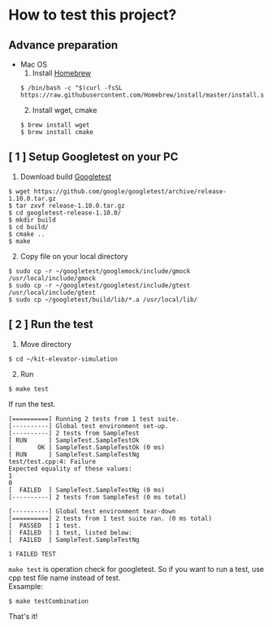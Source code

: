 # How to test this project?
## Advance preparation
- Mac OS
  1. Install [Homebrew](https://brew.sh/index_ja)
  ```shell
  $ /bin/bash -c "$(curl -fsSL https://raw.githubusercontent.com/Homebrew/install/master/install.sh)"
  ```
  2. Install wget, cmake
  ```shell
  $ brew install wget
  $ brew install cmake
  ```

## [ 1 ] Setup Googletest on your PC
  1. Download build [Googletest](https://github.com/google/googletest)
  ```shell
  $ wget https://github.com/google/googletest/archive/release-1.10.0.tar.gz
  $ tar zxvf release-1.10.0.tar.gz
  $ cd googletest-release-1.10.0/
  $ mkdir build
  $ cd build/
  $ cmake ..
  $ make
  ```

  2. Copy file on your local directory
  ```shell
  $ sudo cp -r ~/googletest/googlemock/include/gmock /usr/local/include/gmock
  $ sudo cp -r ~/googletest/googletest/include/gtest /usr/local/include/gtest
  $ sudo cp ~/googletest/build/lib/*.a /usr/local/lib/
  ```
## [ 2 ] Run the test
  1. Move directory
  ```shell
  $ cd ~/kit-elevator-simulation
  ```
  2. Run
  ```shell
  $ make test
  ```
  If run the test.
  ```shell
  [==========] Running 2 tests from 1 test suite.
[----------] Global test environment set-up.
[----------] 2 tests from SampleTest
[ RUN      ] SampleTest.SampleTestOk
[       OK ] SampleTest.SampleTestOk (0 ms)
[ RUN      ] SampleTest.SampleTestNg
test/test.cpp:4: Failure
Expected equality of these values:
  1
  0
[  FAILED  ] SampleTest.SampleTestNg (0 ms)
[----------] 2 tests from SampleTest (0 ms total)

[----------] Global test environment tear-down
[==========] 2 tests from 1 test suite ran. (0 ms total)
[  PASSED  ] 1 test.
[  FAILED  ] 1 test, listed below:
[  FAILED  ] SampleTest.SampleTestNg

 1 FAILED TEST
  ```
  `make test` is operation check for googletest. So if you want to run a test, use cpp test file name instead of test.  
  Exsample:
  ```shell
  $ make testCombination
  ```
  That's it!
